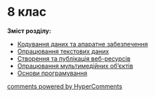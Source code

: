 <div id="hypercomments_widget" class="js-hypercomments-widget invisible"></div>

# 8 клас

<b>Зміст розділу:</b><br>

<ul class="articles" type="disc">
    <li><a href="./coduvannja.md">Кодування даних та апаратне забезпечення</a></li>
    <li><a href="./oprazuvannja_dannyh.md">Опрацювання текстових даних</a></li>
    <li><a href="./publikazija.md">Створення та публікація веб-ресурсів</a></li>
    <li><a href="./multimedia.md">Опрацювання мультимедійних об’єктів</a></li>
    <li><a href=".1/osnovy_programuvannja.md">Основи програмування</a></li>
</ul>

<div class="js-hypercomments-container">
<a href="http://hypercomments.com" class="hc-link" title="comments widget">comments powered by HyperComments</a>
</div>